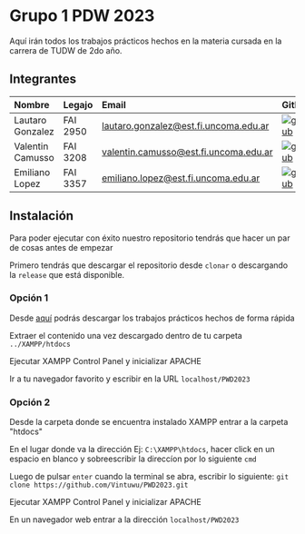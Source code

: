 # Grupo 1 PDW 2023

Aquí irán todos los trabajos prácticos hechos en la materia cursada en la carrera de TUDW de 2do año.

## Integrantes
| Nombre           |  Legajo  | Email                                 | Github                                                                                                                              |
| :--------------  | :------- | :------------------------------------ | :---------------------------------------------------------------------------------------------------------------------------------- |
| Lautaro Gonzalez | FAI 2950 | lautaro.gonzalez@est.fi.uncoma.edu.ar | [![github](https://img.shields.io/badge/github-121013?style=for-the-badge&logo=github&logoColor=white)](https://github.com/Vintuwu) |
| Valentin Camusso | FAI 3208 |valentin.camusso@est.fi.uncoma.edu.ar  | [![github](https://img.shields.io/badge/github-121013?style=for-the-badge&logo=github&logoColor=white)](https://github.com/Camuss0) |
| Emiliano Lopez   | FAI 3357 |emiliano.lopez@est.fi.uncoma.edu.ar    | [![github](https://img.shields.io/badge/github-121013?style=for-the-badge&logo=github&logoColor=white)](https://github.com/EmiMlz)  |

## Instalación
Para poder ejecutar con éxito nuestro repositorio tendrás que hacer un par de cosas antes de empezar

Primero tendrás que descargar el repositorio desde `clonar` o descargando la `release` que está disponible.

### Opción 1
Desde [aquí](https://github.com/Vintuwu/PWD2023/releases) podrás descargar los trabajos prácticos hechos de forma rápida

Extraer el contenido una vez descargado dentro de tu carpeta `../XAMPP/htdocs`

Ejecutar XAMPP Control Panel y inicializar APACHE

Ir a tu navegador favorito y escribir en la URL `localhost/PWD2023`

### Opción 2
Desde la carpeta donde se encuentra instalado XAMPP entrar a la carpeta "htdocs"

En el lugar donde va la dirección Ej: `C:\XAMPP\htdocs`, hacer click en un espacio en blanco y sobreescribir la direccíon por lo siguiente `cmd` 

Luego de pulsar `enter` cuando la terminal se abra, escribir lo siguiente: `git clone https://github.com/Vintuwu/PWD2023.git`

Ejecutar XAMPP Control Panel y inicializar APACHE

En un navegador web entrar a la dirección `localhost/PWD2023`

